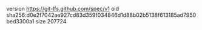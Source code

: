 version https://git-lfs.github.com/spec/v1
oid sha256:d0e2f7042ae927cd83d359f034846d1d88b02b5138f613185ad7950bed3300a1
size 207724
